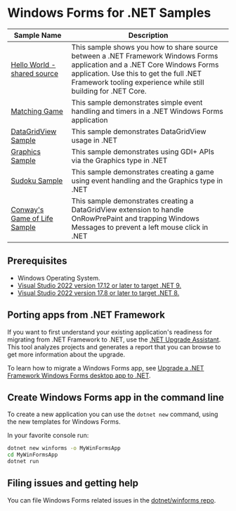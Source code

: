# Windows Forms for .NET Samples

| Sample Name | Description |
| ----------- | ----------- |
| [Hello World - shared source](helloworld-sharedsource) | This sample shows you how to share source between a .NET Framework Windows Forms application and a .NET Core Windows Forms application. Use this to get the full .NET Framework tooling experience while still building for .NET Core. |
| [Matching Game](matching-game) | This sample demonstrates simple event handling and timers in a .NET Windows Forms application |
| [DataGridView Sample](datagridview) | This sample demonstrates DataGridView usage in .NET |
| [Graphics Sample](graphics) | This sample demonstrates using GDI+ APIs via the Graphics type in .NET |
| [Sudoku Sample](Sudoku) | This sample demonstrates creating a game using event handling and the Graphics type in .NET |
| [Conway's Game of Life Sample](Conway's-Game-of-Life) | This sample demonstrates creating a DataGridView extension to handle OnRowPrePaint and trapping Windows Messages to prevent a left mouse click in .NET |

## Prerequisites

- Windows Operating System.
- [Visual Studio 2022 version 17.12 or later to target .NET 9.](https://visualstudio.microsoft.com/downloads/?utm_medium=microsoft&utm_source=learn.microsoft.com&utm_campaign=inline+link&utm_content=download+vs2022+desktopguide+winforms+migration)
- [Visual Studio 2022 version 17.8 or later to target .NET 8.](https://visualstudio.microsoft.com/downloads/?utm_medium=microsoft&utm_source=learn.microsoft.com&utm_campaign=inline+link&utm_content=download+vs2022+desktopguide+winforms+migration)

## Porting apps from .NET Framework

If you want to first understand your existing application's readiness for migrating from .NET Framework to .NET, use the [.NET Upgrade Assistant](https://learn.microsoft.com/en-us/dotnet/core/porting/upgrade-assistant-how-to-analyze). This tool analyzes projects and generates a report that you can browse to get more information about the upgrade.

To learn how to migrate a Windows Forms app, see [Upgrade a .NET Framework Windows Forms desktop app to .NET](https://learn.microsoft.com/en-us/dotnet/desktop/winforms/migration/).

## Create Windows Forms app in the command line

To create a new application you can use the `dotnet new` command, using the new templates for Windows Forms.

In your favorite console run:

```cmd
dotnet new winforms -o MyWinFormsApp
cd MyWinFormsApp
dotnet run
```

## Filing issues and getting help

You can file Windows Forms related issues in the [dotnet/winforms repo](https://github.com/dotnet/winforms/issues).
